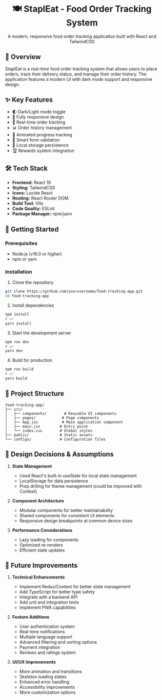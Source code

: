 <div align="center">
  <h1>🍽️ StaplEat - Food Order Tracking System</h1>
  <p>A modern, responsive food order tracking application built with React and TailwindCSS</p>
</div>

## 📌 Overview

StaplEat is a real-time food order tracking system that allows users to place orders, track their delivery status, and manage their order history. The application features a modern UI with dark mode support and responsive design.

## ✨ Key Features

- 🌓 Dark/Light mode toggle
- 📱 Fully responsive design
- 🚚 Real-time order tracking
- 📊 Order history management
- 💫 Animated progress tracking
- 🎯 Smart form validation
- 💾 Local storage persistence
- 🏆 Rewards system integration

## 🛠️ Tech Stack

- **Frontend:** React 19
- **Styling:** TailwindCSS
- **Icons:** Lucide React
- **Routing:** React Router DOM
- **Build Tool:** Vite
- **Code Quality:** ESLint
- **Package Manager:** npm/yarn

## 🚀 Getting Started

### Prerequisites

- Node.js (v16.0 or higher)
- npm or yarn

### Installation

1. Clone the repository
```bash
git clone https://github.com/yourusername/food-tracking-app.git
cd food-tracking-app
```

2. Install dependencies
```bash
npm install
# or
yarn install
```

3. Start the development server
```bash
npm run dev
# or
yarn dev
```

4. Build for production
```bash
npm run build
# or
yarn build
```

## 📁 Project Structure

```
food-tracking-app/
├── src/
│   ├── components/        # Reusable UI components
│   ├── pages/            # Page components
│   ├── App.jsx           # Main application component
│   ├── main.jsx         # Entry point
│   └── index.css        # Global styles
├── public/              # Static assets
└── configs/             # Configuration files
```

## 💭 Design Decisions & Assumptions

1. **State Management**
   - Used React's built-in useState for local state management
   - LocalStorage for data persistence
   - Prop drilling for theme management (could be improved with Context)

2. **Component Architecture**
   - Modular components for better maintainability
   - Shared components for consistent UI elements
   - Responsive design breakpoints at common device sizes

3. **Performance Considerations**
   - Lazy loading for components
   - Optimized re-renders
   - Efficient state updates

## 🔄 Future Improvements

1. **Technical Enhancements**
   - Implement Redux/Context for better state management
   - Add TypeScript for better type safety
   - Integrate with a backend API
   - Add unit and integration tests
   - Implement PWA capabilities

2. **Feature Additions**
   - User authentication system
   - Real-time notifications
   - Multiple language support
   - Advanced filtering and sorting options
   - Payment integration
   - Reviews and ratings system

3. **UI/UX Improvements**
   - More animation and transitions
   - Skeleton loading states
   - Enhanced error handling
   - Accessibility improvements
   - More customization options


